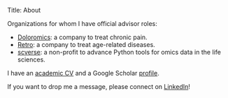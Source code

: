 Title: About

Organizations for whom I have official advisor roles:
 
* [Doloromics](https://www.doloromics.com/): a company to treat chronic pain.
* [Retro](https://retro.bio/): a company to treat age-related diseases.
* [scverse](https://scverse.org/): a non-profit to advance Python tools for omics data in the life sciences.

I have an [academic CV](/CV.pdf) and a Google Scholar [profile](http://scholar.google.de/citations?user=1FnOtMoAAAAJ).

If you want to drop me a message, please connect on [LinkedIn](https://linkedin.com/in/falexwolf)!

<center style="margin-top:1.5em">
<a href="https://twitter.com/falexwolf"><span class="fa-stack fa-lg"><i class="fa fa-circle fa-stack-2x"></i><i class="fa fa-twitter fa-stack-1x fa-inverse"></i></span></a>
<a href="https://linkedin.com/in/falexwolf"><span class="fa-stack fa-lg"><i class="fa fa-circle fa-stack-2x"></i><i class="fa fa-linkedin fa-stack-1x fa-inverse"></i></span></a>
<a href="https://github.com/falexwolf"><span class="fa-stack fa-lg"><i class="fa fa-circle fa-stack-2x"></i><i class="fa fa-github fa-stack-1x fa-inverse"></i></span></a>
<a href="http://scholar.google.de/citations?user=1FnOtMoAAAAJ"><span class="fa-stack fa-lg"><i class="fa fa-circle fa-stack-2x"></i><i class="ai ai-google-scholar fa-stack-1x fa-inverse"></i></span></a>
</center>
